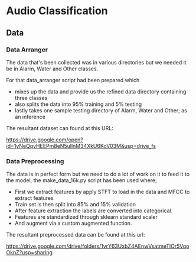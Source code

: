 # Audio Classification

## Data 

### Data Arranger

The data that's been collected was in various directories but we needed it be in Alarm, Water and Other classes.

For that data_arranger script had been prepared which

- mixes up the data and provide us the refined data directory containing three classes
- also splits the data into 95% training and 5% testing
- lastly takes one sample testing directory of Alarm, Water and Other; as an inference

The resultant dataset can found at this URL:

https://drive.google.com/open?id=1yNeQqvHEEPm8eN5ullnM34XkU6KoV03M&usp=drive_fs

### Data Preprocessing

The data is in perfect form but we need to do a lot of work on it to feed it to the model, the make_data_16k.py script has been used where;

- First we extract features by apply STFT to load in the data and MFCC to extract features
- Train set is then split into 85% and 15% validation
- After feature extraction the labels are converted into categorical.
- Features are standardized through sklearn standard scaler
- And augment via a custom augmented function.

The resultant preprocessed data can be found at this url:

https://drive.google.com/drive/folders/1vrY63UxbZ4AEnwVsatmeTlOr5VqoOknZ?usp=sharing

